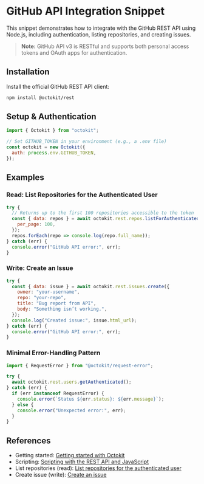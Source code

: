# GitHub API Integration Snippet

This snippet demonstrates how to integrate with the GitHub REST API using Node.js, including authentication, listing repositories, and creating issues.

> **Note:** GitHub API v3 is RESTful and supports both personal access tokens and OAuth apps for authentication.

## Installation

Install the official GitHub REST API client:

```bash
npm install @octokit/rest
```

## Setup & Authentication

```javascript
import { Octokit } from "octokit";

// Set GITHUB_TOKEN in your environment (e.g., a .env file)
const octokit = new Octokit({
  auth: process.env.GITHUB_TOKEN,
});
```

## Examples

### Read: List Repositories for the Authenticated User

```javascript
try {
  // Returns up to the first 100 repositories accessible to the token
  const { data: repos } = await octokit.rest.repos.listForAuthenticatedUser({
    per_page: 100,
  });
  repos.forEach(repo => console.log(repo.full_name));
} catch (err) {
  console.error("GitHub API error:", err);
}
```

### Write: Create an Issue

```javascript
try {
  const { data: issue } = await octokit.rest.issues.create({
    owner: "your-username",
    repo: "your-repo",
    title: "Bug report from API",
    body: "Something isn’t working.",
  });
  console.log("Created issue:", issue.html_url);
} catch (err) {
  console.error("GitHub API error:", err);
}
```

### Minimal Error-Handling Pattern

```javascript
import { RequestError } from "@octokit/request-error";

try {
  await octokit.rest.users.getAuthenticated();
} catch (err) {
  if (err instanceof RequestError) {
    console.error(`Status ${err.status}: ${err.message}`);
  } else {
    console.error("Unexpected error:", err);
  }
}

```

## References

- Getting started: [Getting started with Octokit](https://docs.github.com/en/rest/guides/getting-started-with-the-rest-api?tool=javascript)
- Scripting: [Scripting with the REST API and JavaScript](https://docs.github.com/rest/guides/scripting-with-the-rest-api-and-javascript)
- List repositories (read): [List repositories for the authenticated user](https://docs.github.com/en/rest/repos/repos#list-repositories-for-the-authenticated-user)
- Create issue (write): [Create an issue](https://docs.github.com/en/rest/issues/issues#create-an-issue)





